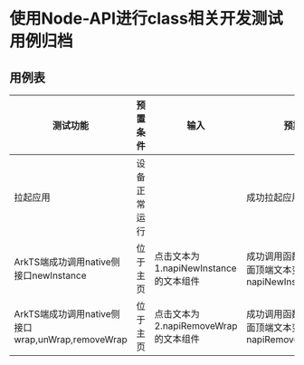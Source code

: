 #  使用Node-API进行class相关开发测试用例归档

## 用例表

| 测试功能                                          | 预置条件     | 输入                                  | 预期输出                                                     | 测试结果 |
| ------------------------------------------------- | ------------ | ------------------------------------- | ------------------------------------------------------------ | -------- |
| 拉起应用                                          | 设备正常运行 |                                       | 成功拉起应用                                                 | Pass     |
| ArkTS端成功调用native侧接口newInstance            | 位于主页     | 点击文本为1.napiNewInstance的文本组件 | 成功调用函数输出日志，页面顶端文本变为Result: napiNewInstanceSuccess | Pass     |
| ArkTS端成功调用native侧接口wrap,unWrap,removeWrap | 位于主页     | 点击文本为2.napiRemoveWrap的文本组件  | 成功调用函数输出日志，页面顶端文本变为Result: napiRemoveWrapSuccess | Pass     |